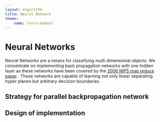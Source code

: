 ```yaml
---
layout: algorithm
title: Neural Network
theme:
    name: retro-mahout
---
```


<a name="NeuralNetwork-NeuralNetworks"></a>
# Neural Networks

Neural Networks are a means for classifying multi dimensional objects. We
concentrate on implementing back propagation networks with one hidden layer
as these networks have been covered by the [2006 NIPS map reduce paper](http://www.cs.stanford.edu/people/ang/papers/nips06-mapreducemulticore.pdf)
. Those networks are capable of learning not only linear separating hyper
planes but arbitrary decision boundaries.

<a name="NeuralNetwork-Strategyforparallelbackpropagationnetwork"></a>
## Strategy for parallel backpropagation network


<a name="NeuralNetwork-Designofimplementation"></a>
## Design of implementation
